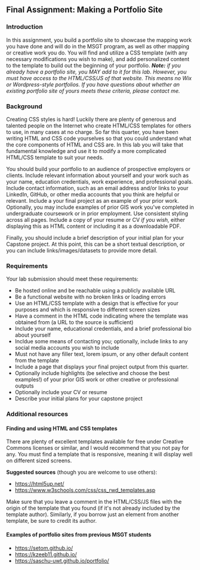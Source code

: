 ## Final Assignment: Making a Portfolio Site

### Introduction
In this assignment, you build a portfolio site to showcase the mapping work you have done and will do in the MSGT program, as well as other mapping or creative work you do. You will find and utilize a CSS template (with any necessary modifications you wish to make), and add personalized content to the template to build out the beginning of your portfolio. ***Note:*** *if you already have a portfolio site, you MAY add to it for this lab. However, you must have access to the HTML/CSS/JS of that website. This means no Wix or Wordpress-style portfolios. If you have questions about whether an existing portfolio site of yours meets these criteria, please contact me.*

### Background
Creating CSS styles is hard! Luckily there are plenty of generous and talented people on the Internet who create HTML/CSS templates for others to use, in many cases at no charge. So far this quarter, you have been writing HTML and CSS code yourselves so that you could understand what the core components of HTML and CSS are. In this lab you will take that fundamental knowledge and use it to modify a more complicated HTML/CSS template to suit your needs.

You should build your portfolio to an audience of prospective employers or clients. Include relevant information about yourself and your work such as your name, education credentials, work experience, and professional goals. Include contact information, such as an email address and/or links to your LinkedIn, GitHub, or other media accounts that you think are helpful or relevant. Include a your final project as an example of your prior work. Optionally, you may include examples of prior GIS work you've completed in undergraduate coursework or in prior employment. Use consistent styling across all pages. Include a copy of your resume or CV *if you wish,* either displaying this as HTML content or including it as a downloadable PDF. 

Finally, you should include a brief description of your initial plan for your Capstone project. At this point, this can be a short textual description, or you can include links/images/datasets to provide more detail. 

### Requirements
Your lab submission should meet these requirements:
* Be hosted online and be reachable using a publicly available URL
* Be a functional website with no broken links or loading errors
* Use an HTML/CSS template with a design that is effective for your purposes and which is responsive to different screen sizes
* Have a comment in the HTML code indicating where the template was obtained from (a URL to the source is sufficient) 
* Include your name, educational credentials, and a brief professional bio about yourself
* Incldue some means of contacting you; optionally, include links to any social media accounts you wish to include
* Must not have any filler text, lorem ipsum, or any other default content from the template
* Include a page that displays your final project output from this quarter. 
* Optionally include highlights (be selective and choose the best examples!) of your prior GIS work or other creative or professional outputs
* Optionally include your CV or resume
* Describe your initial plans for your capstone project

### Additional resources

#### Finding and using HTML and CSS templates
There are plenty of excellent templates available for free under Creative Commons licenses or similar, and I would recommend that you not pay for any. You must find a template that is responsive, meaning it will display well on different sized screens. 

**Suggested sources** (though you are welcome to use others): 
* https://html5up.net/
* https://www.w3schools.com/css/css_rwd_templates.asp

Make sure that you leave a comment in the HTML/CSS/JS files with the origin of the template that you found (if it's not already included by the template author). Similarly, if you borrow just an element from another template, be sure to credit its author. 

#### Examples of portfolio sites from previous MSGT students
* https://setom.github.io/
* https://kzeeb11.github.io/
* https://saschu-uwt.github.io/portfolio/
